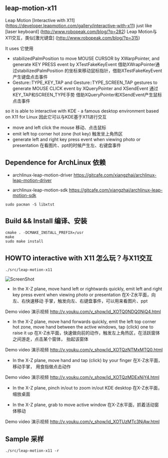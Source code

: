 leap-motion-x11
----------------

Leap Motion [Interactive with X11] (https://developer.leapmotion.com/gallery/interactive-with-x11) just like [laser keyboard] (http://www.robopeak.com/blog/?p=282) Leap Motion与X11交互，类似[激光键盘] (http://www.robopeak.com/blog/?p=315)

It uses 它使用

* stabilizedPalmPosition to move MOUSE CURSOR by XWarpPointer, and generate 
KEY PRESS event by XTestFakeKeyEvent 借助XWrapPointer通过stabilizedPalmPosition
的坐标来移动鼠标指针，借助XTestFakeKeyEvent产生键盘点击事件
* Gesture::TYPE_KEY_TAP and Gesture::TYPE_SCREEN_TAP gestures to generate 
MOUSE CLICK event by XQueryPointer and XSendEvent 通过KEY_TAP和SCREEN_TYPE手势
借助XQueryPointer和XSendEvent产生鼠标点击事件

so it is able to interactive with KDE - a famous desktop environment based on X11 for Linux 因此它可以与KDE基于X11进行交互

* move and left click the mouse 移动、点击鼠标 
* emit left top corner hot zone (hot key) 触发坐上角热区 
* generate left and right key press event when viewing photo or presentation 
在看图片、ppt的时候产生左、右键盘事件 


## Dependence for ArchLinux 依赖

* archlinux-leap-motion-driver 
https://gitcafe.com/xiangzhai/archlinux-leap-motion-driver

* archlinux-leap-motion-sdk 
https://gitcafe.com/xiangzhai/archlinux-leap-motion-sdk

```
sudo pacman -S libxtst
```

## Build && Install 编译、安装

```
cmake . -DCMAKE_INSTALL_PREFIX=/usr
make
sudo make install
```


## HOWTO interactive with X11 怎么玩？与X11交互

```
./src/leap-motion-x11
```

![ScreenShot](https://developer-china-cdn.leapmotion.com/documentation/images/Leap_Axes.png)

* In the X-Z plane, move hand left or rightwards quickly, emit left and right 
key press event when viewing photo or presentation 在X-Z水平面，向左、右快速移动
手掌，触发向左、右键盘事件，可以用来看图片、ppt

Demo video 演示视频 http://v.youku.com/v_show/id_XOTQ0NDQ0NjQ4.html

* In the X-Z plane, move hand forwards quickly, emit the left top corner hot 
zone, move hand between the active windows, tap (click) one to raise it up
在X-Z水平面，快速做向前的动作，触发左上角热区，在活跃窗体之间游走，点击某个窗体，
抬起该窗体

Demo video 演示视频 http://v.youku.com/v_show/id_XOTQzNTMxMTQ0.html

* In the X-Z plane, move hand and tap (click) by your finger 在X-Z水平面，移动手掌，
用食指做点击动作

Demo video 演示视频 http://v.youku.com/v_show/id_XOTQzMDExNjY4.html

* In the X-Z plane, pinch in/out to zoom in/out KDE desktop 在X-Z水平面，缩放桌面

* In the X-Z plane, grab to move active window 在X-Z水平面，抓着活动窗体移动

Demo video 演示视频 http://v.youku.com/v_show/id_XOTUzMTc3NjAw.html

## Sample 采样

```
./src/leap-motion-x11 -r
```
